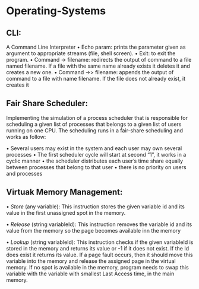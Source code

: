 # Operating-Systems

## **CLI**:
A Command Line Interpreter
• Echo param: prints the parameter given as argument to appropriate streams (file, shell screen).
• Exit: to exit the program.
• Command -> filename: redirects the output of command to a file named filename. If a file with the
same name already exists it deletes it and creates a new one.
• Command ->> filename: appends the output of command to a file with name filename. If the file does not already exist, it creates it

## **Fair Share Scheduler**:

Implementing the simulation of a process scheduler that is responsible for scheduling a given list of processes that belongs to a given list of users running on one CPU. The scheduling runs in a fair-share scheduling and works as follow:

• Several users may exist in the system and each user may own several processes
• The first scheduler cycle will start at second “1”, it works in a cyclic manner
• the scheduler distributes each user’s time share equally between processes that belong to that user
• there is no priority on users and processes

## **Virtuak Memory Management**:

• *Store* (any variable): This instruction stores the given variable id and its value in the first unassigned spot in the memory.

• *Release* (string variableId): This instruction removes the variable id and its value from the memory so the page becomes available inn the memory

• *Lookup* (string variableId): This instruction checks if the given variableId is stored in the memory and returns its value or -1 if it does not exist. If the Id does exist it returns its value. If a page fault occurs, then it should move this variable into the memory and release the assigned page in the virtual memory. If no spot is available in the memory, program needs to swap this variable with the variable with smallest Last Access time, in the main memory.
